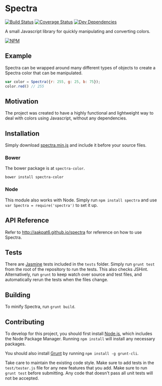 Spectra
=======
[![Build Status](https://travis-ci.org/aakpat6/spectra.png?branch=master)](https://travis-ci.org/aakpat6/spectra)
[![Coverage Status](https://coveralls.io/repos/aakpat6/spectra/badge.png?branch=master)](https://coveralls.io/r/aakpat6/spectra?branch=master)
[![Dev Dependencies](https://david-dm.org/aakpat6/spectra/dev-status.png)](https://david-dm.org/aakpat6/spectra#info=devDependencies)

A small Javascript library for quickly manipulating and converting colors.

[![NPM](https://nodei.co/npm/spectra.png?downloads=true&stars=true)](https://npmjs.org/package/spectra)

Example
-------

Spectra can be wrapped around many different types of objects to create a Spectra color that can be manipulated.

```javascript
var color = Spectra({r: 255, g: 25, b: 75});
color.red() // 255
```

Motivation
----------

The project was created to have a highly functional and lightweight way to deal with colors using Javascript, without any dependencies.

Installation
------------

Simply download [spectra.min.js](https://github.com/aakpat6/spectra/releases/download/v0.1.0-beta.1/spectra.min.js) and include it before your source files.

### Bower

The bower package is at `spectra-color`.

    bower install spectra-color

### Node

This module also works with Node. Simply run `npm install spectra` and use `var Spectra = require('spectra')` to set it up.

API Reference
-------------

Refer to http://aakpat6.github.io/spectra for reference on how to use Spectra.

Tests
-----

There are [Jasmine](https://pivotal.github.io/jasmine) tests included in the `tests` folder. Simply run `grunt test` from the root of the repository to run the tests. This also checks JSHint. Alternatively, run `grunt` to keep watch over source and test files, and automatically rerun the tests when the files change.

Building
--------

To minify Spectra, run `grunt build`.

Contributing
------------

To develop for this project, you should first install [Node.js](http://nodejs.org/), which includes the Node Package Manager. Running `npm install` will install any necessary packages.

You should also install [Grunt](http://gruntjs.com/) by running `npm install -g grunt-cli`.

Take care to maintain the existing code style. Make sure to add tests in the `test/tester.js` file for any new features that you add. Make sure to run `grunt test` before submitting. Any code that doesn't pass all unit tests will not be accepted.
